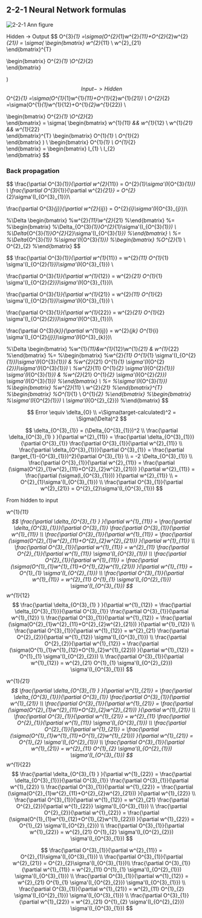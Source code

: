 ## 2-2-1 Neural Network formulas

![2-2-1 Ann figure](/home/fbgencer/bxb_ann/ann_221.png)



Hidden -> Output
$$
O^{3}_{1} =\sigma(O^{2}_{1}w^{2}_{11}+O^{2}_{2}w^{2}_{21}) 
	=
\sigma(
\begin{bmatrix}
	w^{2}_{11} \\ w^{2}_{21}	
\end{bmatrix}^{T}

\begin{bmatrix}
	O^{2}_{1} \\O^{2}_{2}	
\end{bmatrix}

)
$$
Input -> Hidden
$$
O^{2}_{1} =\sigma(O^{1}_{1}w^{1}_{11}+O^{1}_{2}w^{1}_{21}) \\
O^{2}_{2} =\sigma(O^{1}_{1}w^{1}_{12}+O^{1}_{2}w^{1}_{22}) \\

\begin{bmatrix}
	O^{2}_{1} \\O^{2}_{2}	
\end{bmatrix}
 = \sigma(
\begin{bmatrix}
	w^{1}_{11} && w^{1}_{12} \\ w^{1}_{21} && w^{1}_{22}	
\end{bmatrix}^{T}
\begin{bmatrix}
	O^{1}_{1} \\ O^{1}_{2}	
\end{bmatrix}
 ) \\
\begin{bmatrix}
	O^{1}_{1} \\ O^{1}_{2}	
\end{bmatrix}
 = \begin{bmatrix}
	I_{1} \\ I_{2}	
\end{bmatrix}
$$


### Back propagation

$$
\frac{\partial O^{3}_{1}}{\partial w^{2}_{11}} = O^{2}_{1}\sigma'(I_{O^{3}_{1}}) \\
\frac{\partial O^{3}_{1}}{\partial w^{2}_{21}} = O^{2}_{2}\sigma'(I_{O^{3}_{1}})\\

\frac{\partial O^{3}_{j}}{\partial w^{2}_{ij}} = O^{2}_{i}\sigma'(I_{O^{3}_{j}})\\

%\Delta \begin{bmatrix}
%w^{2}_{11}\\w^{2}_{21}
%\end{bmatrix}
%= 
%\begin{bmatrix}
%\Delta_{O^{3}_{1}}O^{2}_{1}\sigma'(I_{O^{3}_{1}})  \\
%\Delta_{O^{3}_{1}}O^{2}_{2}\sigma'(I_{O^{3}_{1}})
%\end{bmatrix} \\
%=
%\Delta_{O^{3}_{1}}
%\sigma'(I_{O^{3}_{1}})
%\begin{bmatrix}
%O^{2}_{1} \\ O^{2}_{2} 
%\end{bmatrix}
$$


$$
\frac{\partial O^{3}_{1}}{\partial w^{1}_{11}} = w^{2}_{11} O^{1}_{1} \sigma'(I_{O^{2}_{1}})\sigma'(I_{O^{3}_{1}}) \\

\frac{\partial O^{3}_{1}}{\partial w^{1}_{12}} = w^{2}_{21} O^{1}_{1} \sigma'(I_{O^{2}_{2}})\sigma'(I_{O^{3}_{1}})\\

\frac{\partial O^{3}_{1}}{\partial w^{1}_{21}} = w^{2}_{11} O^{1}_{2} \sigma'(I_{O^{2}_{1}})\sigma'(I_{O^{3}_{1}}) \\

\frac{\partial O^{3}_{1}}{\partial w^{1}_{22}} = w^{2}_{21} O^{1}_{2} \sigma'(I_{O^{2}_{2}})\sigma'(I_{O^{3}_{1}})\\

\frac{\partial O^{3}_{k}}{\partial w^{1}_{ij}}  = w^{2}_{jk} O^{1}_{i} \sigma'(I_{O^{2}_{j}})\sigma'(I_{O^{3}_{k}})\\

%\Delta \begin{bmatrix}
%w^{1}_{11}&w^{1}_{12}\\w^{1}_{21} & w^{1}_{22}
%\end{bmatrix}
%= 
%\begin{bmatrix}
%w^{2}_{11} O^{1}_{1} \sigma'(I_{O^{2}_{1}})\sigma'(I_{O^{3}_{1}}) & 
%w^{2}_{21} O^{1}_{1} \sigma'(I_{O^{2}_{2}})\sigma'(I_{O^{3}_{1}}) \\
%w^{2}_{11} O^{1}_{2} \sigma'(I_{O^{2}_{1}}) \sigma'(I_{O^{3}_{1}}) & 
%w^{2}_{21} O^{1}_{2} \sigma'(I_{O^{2}_{2}}) \sigma'(I_{O^{3}_{1}})
%\end{bmatrix} \\
%= 
%\sigma'(I_{O^{3}_{1}})
%\begin{bmatrix}
%w^{2}_{11} \\ w^{2}_{21} 
%\end{bmatrix}^{T}
%\begin{bmatrix}
%O^{1}_{1} \\ O^{1}_{2} 
%\end{bmatrix}
%\begin{bmatrix}
%\sigma'(I_{O^{2}_{1}}) \\ \sigma'(I_{O^{2}_{2}}) 
%\end{bmatrix}
$$

$$
Error \equiv \delta_{O} \\
	 =\Sigma(target-calculated)^2
	 = \Sigma(\Delta)^2
$$

$$
\delta_{O^{3}_{1}} = (\Delta_{O^{3}_{1}})^2 \\
    \frac{\partial \delta_{O^{3}_{1} } }{\partial w^{2}_{11}} = 
    \frac{\partial \delta_{O^{3}_{1}}}{\partial O^{3}_{1}}  \frac{\partial O^{3}_{1}}{\partial w^{2}_{11}} \\
    \frac{\partial \delta_{O^{3}_{1}}}{\partial O^{3}_{1}} = \frac{\partial (target_{1}-{O^{3}_{1}})^2}{\partial O^{3}_{1}} \\
     = -2 \Delta_{O^{3}_{1}} \\
     \frac{\partial O^{3}_{1}}{\partial w^{2}_{11}} = \frac{\partial (\sigma(O^{2}_{1}w^{2}_{11}+O^{2}_{2}w^{2}_{21})) }{\partial w^{2}_{11}} = \frac{\partial (\sigma(I_{O^{3}_{1}})) }{\partial w^{2}_{11}} \\
     = O^{2}_{1}\sigma'(I_{O^{3}_{1}}) \\
\frac{\partial O^{3}_{1}}{\partial w^{2}_{21}} = O^{2}_{2}\sigma'(I_{O^{3}_{1}})
$$

From hidden to input

w^{1}_{11}
$$
\frac{\partial \delta_{O^{3}_{1} } }{\partial w^{1}_{11}} = 
    \frac{\partial \delta_{O^{3}_{1}}}{\partial O^{3}_{1}}  \frac{\partial O^{3}_{1}}{\partial w^{1}_{11}} \\
    \frac{\partial O^{3}_{1}}{\partial w^{1}_{11}} = \frac{\partial (\sigma(O^{2}_{1}w^{2}_{11}+O^{2}_{2}w^{2}_{21})) }{\partial w^{1}_{11}} \\
  \frac{\partial O^{3}_{1}}{\partial w^{1}_{11}}  = w^{2}_{11} \frac{\partial O^{2}_{1}}{\partial w^{1}_{11}} \sigma'(I_{O^{3}_{1}})  \\
    \frac{\partial O^{2}_{1}}{\partial w^{1}_{11}} = \frac{\partial (\sigma(O^{1}_{1}w^{1}_{11}+O^{1}_{2}w^{1}_{21})) }{\partial w^{1}_{11}} 
    = O^{1}_{1} \sigma'(I_{O^{2}_{1}})
    \\
\frac{\partial O^{3}_{1}}{\partial w^{1}_{11}} =  w^{2}_{11} O^{1}_{1} \sigma'(I_{O^{2}_{1}}) \sigma'(I_{O^{3}_{1}})
$$
w^{1}_{12}
$$
\frac{\partial \delta_{O^{3}_{1} } }{\partial w^{1}_{12}} = 
    \frac{\partial \delta_{O^{3}_{1}}}{\partial O^{3}_{1}}  \frac{\partial O^{3}_{1}}{\partial w^{1}_{12}} \\
    \frac{\partial O^{3}_{1}}{\partial w^{1}_{12}} = \frac{\partial (\sigma(O^{2}_{1}w^{2}_{11}+O^{2}_{2}w^{2}_{21})) }{\partial w^{1}_{12}} \\
  \frac{\partial O^{3}_{1}}{\partial w^{1}_{12}}  = w^{2}_{21} \frac{\partial O^{2}_{2}}{\partial w^{1}_{12}} \sigma'(I_{O^{3}_{1}})  \\
    \frac{\partial O^{2}_{2}}{\partial w^{1}_{12}} = \frac{\partial (\sigma(O^{1}_{1}w^{1}_{12}+O^{1}_{2}w^{1}_{22})) }{\partial w^{1}_{12}} 
    = O^{1}_{1} \sigma'(I_{O^{2}_{2}})
    \\
\frac{\partial O^{3}_{1}}{\partial w^{1}_{12}} =  w^{2}_{21} O^{1}_{1} \sigma'(I_{O^{2}_{2}}) \sigma'(I_{O^{3}_{1}})
$$


w^{1}_{21}
$$
\frac{\partial \delta_{O^{3}_{1} } }{\partial w^{1}_{21}} = 
    \frac{\partial \delta_{O^{3}_{1}}}{\partial O^{3}_{1}}  \frac{\partial O^{3}_{1}}{\partial w^{1}_{21}} \\
    \frac{\partial O^{3}_{1}}{\partial w^{1}_{21}} = \frac{\partial (\sigma(O^{2}_{1}w^{2}_{11}+O^{2}_{2}w^{2}_{21})) }{\partial w^{1}_{21}} \\
  \frac{\partial O^{3}_{1}}{\partial w^{1}_{21}}  = w^{2}_{11} \frac{\partial O^{2}_{1}}{\partial w^{1}_{11}} \sigma'(I_{O^{3}_{1}})  \\
    \frac{\partial O^{2}_{1}}{\partial w^{1}_{21}} = \frac{\partial (\sigma(O^{1}_{1}w^{1}_{11}+O^{1}_{2}w^{1}_{21})) }{\partial w^{1}_{21}} 
    = O^{1}_{2} \sigma'(I_{O^{2}_{1}})
    \\
\frac{\partial O^{3}_{1}}{\partial w^{1}_{21}} =  w^{2}_{11} O^{1}_{2} \sigma'(I_{O^{2}_{1}}) \sigma'(I_{O^{3}_{1}})
$$
w^{1}_{22}
$$
\frac{\partial \delta_{O^{3}_{1} } }{\partial w^{1}_{22}} = 
    \frac{\partial \delta_{O^{3}_{1}}}{\partial O^{3}_{1}}  \frac{\partial O^{3}_{1}}{\partial w^{1}_{22}} \\
    \frac{\partial O^{3}_{1}}{\partial w^{1}_{22}} = \frac{\partial (\sigma(O^{2}_{1}w^{2}_{11}+O^{2}_{2}w^{2}_{21})) }{\partial w^{1}_{22}} \\
  \frac{\partial O^{3}_{1}}{\partial w^{1}_{12}}  = w^{2}_{21} \frac{\partial O^{2}_{2}}{\partial w^{1}_{22}} \sigma'(I_{O^{3}_{1}})  \\
    \frac{\partial O^{2}_{2}}{\partial w^{1}_{22}} = \frac{\partial (\sigma(O^{1}_{1}w^{1}_{12}+O^{1}_{2}w^{1}_{22})) }{\partial w^{1}_{22}} 
    = O^{1}_{2} \sigma'(I_{O^{2}_{2}})
    \\
\frac{\partial O^{3}_{1}}{\partial w^{1}_{22}} =  w^{2}_{21} O^{1}_{2} \sigma'(I_{O^{2}_{2}}) \sigma'(I_{O^{3}_{1}})
$$

$$
\frac{\partial O^{3}_{1}}{\partial w^{2}_{11}} = O^{2}_{1}\sigma'(I_{O^{3}_{1}}) \\
\frac{\partial O^{3}_{1}}{\partial w^{2}_{21}} = O^{2}_{2}\sigma'(I_{O^{3}_{1}})\\
\frac{\partial O^{3}_{1}}{\partial w^{1}_{11}} =  w^{2}_{11} O^{1}_{1} \sigma'(I_{O^{2}_{1}}) \sigma'(I_{O^{3}_{1}}) \\
\frac{\partial O^{3}_{1}}{\partial w^{1}_{12}} =  w^{2}_{21} O^{1}_{1} \sigma'(I_{O^{2}_{2}}) \sigma'(I_{O^{3}_{1}}) \\
\frac{\partial O^{3}_{1}}{\partial w^{1}_{21}} =  w^{2}_{11} O^{1}_{2} \sigma'(I_{O^{2}_{1}}) \sigma'(I_{O^{3}_{1}}) \\
\frac{\partial O^{3}_{1}}{\partial w^{1}_{22}} =  w^{2}_{21} O^{1}_{2} \sigma'(I_{O^{2}_{2}}) \sigma'(I_{O^{3}_{1}})
$$
